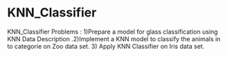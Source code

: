 # KNN_Classifier
KNN_Classifier Problems : 1)Prepare a model for glass classification using KNN  Data Description .2)Implement a KNN model to classify the animals in to categorie  on Zoo data set. 3) Apply KNN Classifier on Iris data set.
